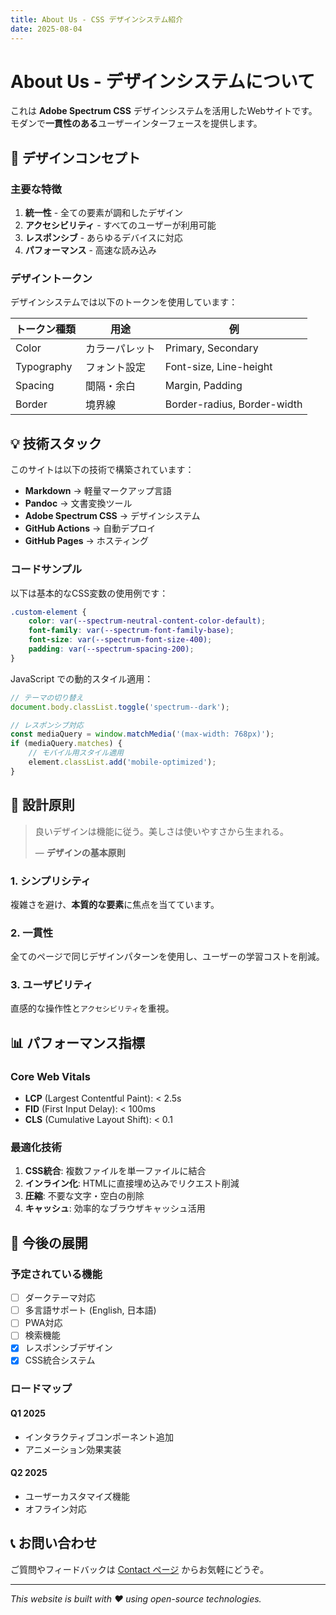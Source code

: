 ```yaml
---
title: About Us - CSS デザインシステム紹介
date: 2025-08-04
---
```


# About Us - デザインシステムについて

これは **Adobe Spectrum CSS** デザインシステムを活用したWebサイトです。モダンで**一貫性のある**ユーザーインターフェースを提供します。

## 🎨 デザインコンセプト

### 主要な特徴

1. **統一性** - 全ての要素が調和したデザイン
2. **アクセシビリティ** - すべてのユーザーが利用可能
3. **レスポンシブ** - あらゆるデバイスに対応
4. **パフォーマンス** - 高速な読み込み

### デザイントークン

デザインシステムでは以下のトークンを使用しています：

| トークン種類 | 用途 | 例 |
|------------|------|-----|
| Color | カラーパレット | Primary, Secondary |
| Typography | フォント設定 | Font-size, Line-height |
| Spacing | 間隔・余白 | Margin, Padding |
| Border | 境界線 | Border-radius, Border-width |

## 💡 技術スタック

このサイトは以下の技術で構築されています：

- **Markdown** → 軽量マークアップ言語
- **Pandoc** → 文書変換ツール  
- **Adobe Spectrum CSS** → デザインシステム
- **GitHub Actions** → 自動デプロイ
- **GitHub Pages** → ホスティング

### コードサンプル

以下は基本的なCSS変数の使用例です：

```css
.custom-element {
    color: var(--spectrum-neutral-content-color-default);
    font-family: var(--spectrum-font-family-base);
    font-size: var(--spectrum-font-size-400);
    padding: var(--spectrum-spacing-200);
}
```

JavaScript での動的スタイル適用：

```javascript
// テーマの切り替え
document.body.classList.toggle('spectrum--dark');

// レスポンシブ対応
const mediaQuery = window.matchMedia('(max-width: 768px)');
if (mediaQuery.matches) {
    // モバイル用スタイル適用
    element.classList.add('mobile-optimized');
}
```

## 🌟 設計原則

> 良いデザインは機能に従う。美しさは使いやすさから生まれる。
> 
> — **デザインの基本原則**

### 1. シンプリシティ

複雑さを避け、**本質的な要素**に焦点を当てています。

### 2. 一貫性

全てのページで同じデザインパターンを使用し、ユーザーの学習コストを削減。

### 3. ユーザビリティ

直感的な操作性と`アクセシビリティ`を重視。

## 📊 パフォーマンス指標

### Core Web Vitals

- **LCP** (Largest Contentful Paint): < 2.5s
- **FID** (First Input Delay): < 100ms  
- **CLS** (Cumulative Layout Shift): < 0.1

### 最適化技術

1. **CSS統合**: 複数ファイルを単一ファイルに結合
2. **インライン化**: HTMLに直接埋め込みでリクエスト削減
3. **圧縮**: 不要な文字・空白の削除
4. **キャッシュ**: 効率的なブラウザキャッシュ活用

## 🚀 今後の展開

### 予定されている機能

- [ ] ダークテーマ対応
- [ ] 多言語サポート (English, 日本語)
- [ ] PWA対応
- [ ] 検索機能
- [x] レスポンシブデザイン
- [x] CSS統合システム

### ロードマップ

#### Q1 2025
- インタラクティブコンポーネント追加
- アニメーション効果実装

#### Q2 2025  
- ユーザーカスタマイズ機能
- オフライン対応

## 📞 お問い合わせ

ご質問やフィードバックは [Contact ページ](contact.html) からお気軽にどうぞ。

---

*This website is built with ❤️ using open-source technologies.*
